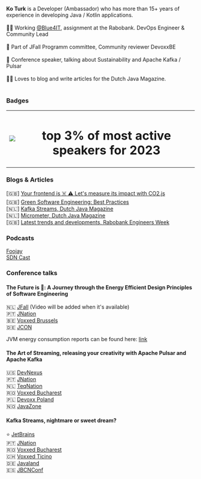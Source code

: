 <b>Ko Turk</b> is a Developer (Ambassador) who has more than 15+ years of experience in developing Java / Kotlin applications.<br><br>
      🧑‍💻 Working [@Blue4IT](https://www.blue4it.nl/), assignment at the Rabobank. DevOps Engineer & Community Lead<br><br>
      👥 Part of JFall Programm committee, Community reviewer DevoxxBE<br><br>
      🎤 Conference speaker, talking about Sustainability and Apache Kafka / Pulsar<br><br>
      ✍🏻 Loves to blog and write articles for the Dutch Java Magazine.<br><br>

### Badges
<table>
  <tr>
    <td style="border: 0"><img src="https://github.com/KoTurk/KoTurk/assets/43384384/4c019e58-1e4e-42a7-848d-59887e344413"</td>
    <td><h1 align="center">top 3% of most active speakers for 2023</h1>
    </td>
  </tr>
</table>


### Blogs & Articles
[🇬🇧] [Your frontend is ☠️ ⚠️ Let's measure its impact with CO2.js](https://www.adesso.nl/en/news/blog/your-frontend-is-let-s-measure-its-impact-with-co2-js.jsp)<br>
[🇬🇧] [Green Software Engineering: Best Practices](https://www.adesso.nl/en/news/blog/green-software-engineering-best-practices.jsp)<br>
[🇳🇱] [Kafka Streams, Dutch Java Magazine](https://github.com/KoTurk/Kafka/blob/main/NLJUG/magazine/JavaMagazine.pdf)<br>
[🇳🇱] [Micrometer, Dutch Java Magazine](https://github.com/KoTurk/Micrometer/blob/master/NLJUG/JavaMagazine.pdf)<br>
[🇬🇧] [Latest trends and developments, Rabobank Engineers Week](https://rabobank.jobs/en/techblog/culture-leadership/engineers-week/)

### Podcasts
[Foojay](https://www.youtube.com/live/hodqxfIjvhY?si=uUpWlVhTJO5ehffT)<br>
[SDN Cast](https://youtu.be/l0cYi7TJ2-8?si=OrvYRWTjHYBq-1Md)<br>

### Conference talks
#### The Future is 💚: A Journey through the Energy Efficient Design Principles of Software Engineering 
🇳🇱 [JFall](https://www.linkedin.com/posts/ko-turk-b271b929_java-jvm-maven-activity-7128687768913764352-BZLQ) (Video will be added when it's available)<br>
🇵🇹 [JNation](https://www.youtube.com/watch?v=47MlhUgJIKA)<br>
🇧🇪 [Voxxed Brussels](https://www.youtube.com/watch?v=zigwUR9fisY)<br>
🇩🇪 [JCON](https://jconeurope2023.sched.com/event/1K7g3/create-an-eco-friendly-world-with-green-software-engineering)<br>

JVM energy consumption reports can be found here: [link](https://github.com/ionutbalosin/jvm-energy-consumption) 

#### The Art of Streaming, releasing your creativity with Apache Pulsar and Apache Kafka 

🇺🇸 [DevNexus](https://www.youtube.com/watch?v=m2GhQ9wlSns)<br>
🇵🇹 [JNation](https://www.youtube.com/watch?v=4xjsYvFZHlM)<br>
🇳🇱 [TeqNation](https://www.youtube.com/watch?v=iC5gILgk98s)<br>
🇷🇴 [Voxxed Bucharest](https://www.youtube.com/watch?v=hOMlGZtJc0g)<br>
🇵🇱 [Devoxx Poland](https://devoxx.pl/talk-details/?id=2213)<br>
🇳🇴 [JavaZone](https://2023.javazone.no/program/4f17861c-bb56-4545-a690-fe4420d4ffd1)

#### Kafka Streams, nightmare or sweet dream?
⭐️ [JetBrains](https://www.youtube.com/watch?v=HlNUUtU_AsM)<br>
🇵🇹 [JNation](https://youtu.be/0NVA_Cp5jeI)<br>
🇷🇴 [Voxxed Bucharest](https://youtu.be/uWkFeUKNXbI)<br>
🇨🇭 [Voxxed Ticino](https://voxxeddays.com/ticino/talk-details/?id=2612)<br>
🇩🇪 [Javaland](https://shop.doag.org/events/javaland/2023/agenda/#eventDay.all%23textSearch.Ko%20turk)<br>
🇪🇸 [JBCNConf](https://www.jbcnconf.com/2022/infoTalk.html?id=61fd71544fc8140baaa031be)
